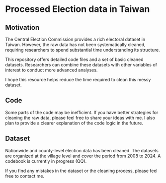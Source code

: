 # Processed Election data in Taiwan

## Motivation
The Central Election Commission provides a rich electoral dataset in Taiwan.
However, the raw data has not been systematically cleaned, requiring researchers to spend substantial time understanding its structure.

This repository offers detailed code files and a set of basic cleaned datasets.
Researchers can combine these datasets with other variables of interest to conduct more advanced analyses.

I hope this resource helps reduce the time required to clean this messy dataset.

## Code
Some parts of the code may be inefficient. If you have better strategies for cleaning the raw data, please feel free to share your ideas with me. I also plan to provide a clearer explanation of the code logic in the future.

## Dataset
Nationwide and county-level election data has been cleaned.
The datasets are organized at the village level and cover the period from 2008 to 2024. A codebook is currently in progress (QQ). 


If you find any mistakes in the dataset or the cleaning process, please feel free to contact me.

